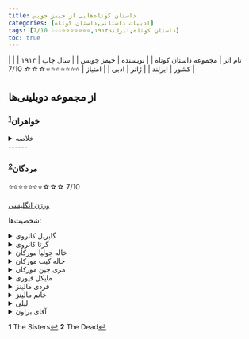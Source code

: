 ```yaml
---
title: داستان‌ کوتاه‌هایی از جیمز جویس
categories: [ادبیات داستانی,داستان کوتاه]
tags: [داستان کوتاه,ایرلند۱۹۱۴,⭐⭐⭐⭐⭐⭐⭐☆☆☆ 7/10]
toc: true
---
```


| نام اثر | مجموعه داستان‌ کوتاه‌ |
| نویسنده | جیمز جویس |
| سال چاپ | ۱۹۱۴ |
| کشور | ایرلند |
| ژانر | ادبی |
| امتیاز | ⭐⭐⭐⭐⭐⭐⭐☆☆☆ 7/10 |

## از مجموعه دوبلینی‌ها

### خواهران<sup id="a1">[1](#f1)</sup>
<details>
  <summary>خلاصه</summary>
«خواهران» که به صورت اول شخص روایت می‌شود، به مرگ کشیشی به نام پدر جیمز فلین می‌پردازد که ارتباط نزدیکی با پسر جوانی داشت. داستان با این پسر شروع می شود که می داند مرگ کشیش قریب الوقوع است، در بیرون از خانه کشیش، کلمه "فلج" را تکرار می کند در حالی که به پنجره اتاق خواب نگاه می کند و به دنبال علامتی است که به او می گوید فلین مرده است. هنگامی که او به خانه باز می گردد، یکی از دوستان خانواده کشیش را تحقیر می کند، سپس مرگ کشیش را به پسر اطلاع می دهد و رابطه آنها را تحقیر می کند. در آن شب، پسر خواب "فلج" را می بیند و همانطور که رویا ادامه می یابد، به یاد می آورد که کشیش بر اثر "فلج" مرده است. روز بعد او می بیند که نمی تواند عزاداری کند و در عوض احساس می کند که آزاد شده است. او تعجب می کند و به یاد می آورد که کشیش او را در موضوعات متعدد، به ویژه سنت های کلیسای کاتولیک، آموزش داده است. آن شب او و عمه اش به خانه کشیش می روند، جایی که خواهرانش، الیزا و نانی با آنها ملاقات می کنند. پس از مشاهده جسد کشیش در اتاق خواب طبقه بالا، آنها با خواهران در طبقه پایین می نشینند در حالی که الیزا زوال کشیش را بازگو می کند. او می گوید که وظایف کشیشی او را تحت الشعاع قرار داده بود، که جامی را انداخت که شکست، و بعد در جعبه اعترافش پیدا شد که با خودش می خندد.
</details>
------

### مردگان<sup id="a2">[2](#f2)</sup>
⭐⭐⭐⭐⭐⭐⭐☆☆☆ 7/10

[ورژن انگلیسی](https://blogs.baruch.cuny.edu/greatworks540spring2013/files/2013/03/James-Joyce_The-Dead.pdf)

شخصیت‌ها:

<details>
  <summary>گابریل کانروی</summary>
گابریل شخصیت اصلی داستان است. او استاد دانشگاه، منتقد کتاب است. او فردی متفکر است و در پایان داستان دچار یک آشکارسازی احساسی و وجودی می‌شود.
کیت و جولیا خاله گابریل هستند.
</details>

<details>
  <summary>گرتا کانروی</summary>
گرتا همسر گابریل است و نقش مهمی در اوج داستان ایفا می‌کند. خاطرات او از یک عشق گذشته به نام مایکل فیوری، برای موضوعات اصلی داستان مانند عشق، فقدان و مرگ بسیار مهم است.
</details>

<details>
  <summary>خاله جولیا مورکان</summary>
یکی از خواهران مسن مورکان که میزبان مهمانی سالانه کریسمس است. او خواننده بازنشسته‌ای از گروه کُر کلیسا بوده و نمادی از گذشته‌ای رو به زوال است.
</details>

<details>
  <summary>خاله کیت مورکان</summary>
خواهر دیگر جولیا و عمه گابریل، کیت عملگراتر از جولیا است. او و خواهرش با هم میزبان مهمانی هستند.
</details>

<details>
  <summary>مری جین مورکان</summary>
برادرزاده جولیا و کیت که با آن‌ها زندگی می‌کند و پیانیست ماهری است که در مهمانی نیز اجرا می‌کند.
</details>

<details>
  <summary>مایکل فیوری</summary>
با اینکه او به‌طور مستقیم در داستان حضور ندارد، مایکل فیوری شخصیت مهمی در گذشته گرتا است. مرگ او در جوانی پس از یک رابطه عاشقانه پرشور با گرتا، تأثیر عمیقی بر او و در نتیجه بر گابریل می‌گذارد.
</details>

<details>
  <summary>فردی مالینز</summary>
یکی از مهمانان مهمانی مورکان‌ها که به نوشیدن زیاد معروف است. رفتار او اغلب مادرش را نگران می‌کند و در داستان کمی طنز ایجاد می‌کند.
</details>

<details>
  <summary>خانم مالینز</summary>
مادر نگران فردی که او را در مهمانی همراهی می‌کند. او نسبت به عادات نوشیدن فردی نگران است.
</details>

<details>
  <summary>لیلی</summary>
خدمتکار جوان خانه مورکان که در ابتدای داستان با گابریل صحبت می‌کند. گفت‌وگوی او با گابریل درباره ازدواج برخی از مسائل اجتماعی داستان را برجسته می‌کند.
</details>

<details>
  <summary>آقای براون</summary>
مهمان پروتستان مهمانی که فردی اجتماعی است و از تعامل با سایر مهمانان لذت می‌برد. او اغلب به عنوان میانجی در طول مکالمات عمل می‌کند.
</details>


<b id="f1">1</b> <span class="footnote">The Sisters</span>[↩](#a1)
<b id="f2">2</b> <span class="footnote">The Dead</span>[↩](#a2)
